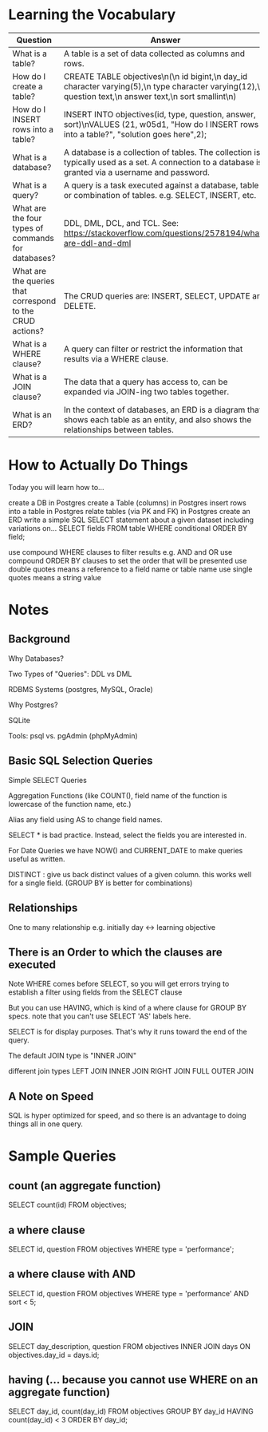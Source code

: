 # Learning the Vocabulary

|Question|Answer|
|--|--|
|What is a table?	|A table is a set of data collected as columns and rows.|	
|How do I create a table?	|CREATE TABLE objectives\n(\n id bigint,\n day_id character varying(5),\n type character varying(12),\n question text,\n answer text,\n sort smallint\n)|	
|How do I INSERT rows into a table?	|INSERT INTO objectives(id, type, question, answer, sort)\nVALUES (21, w05d1, "How do I INSERT rows into a table?", "solution goes here",2);|	
|What is a database?	|A database is a collection of tables. The collection is typically used as a set. A connection to a database is granted via a username and password.|	
|What is a query?	|A query is a task executed against a database, table or combination of tables. e.g. SELECT, INSERT, etc.|	
|What are the four types of commands for databases?	|DDL, DML, DCL, and TCL. See: https://stackoverflow.com/questions/2578194/what-are-ddl-and-dml|	
|What are the queries that correspond to the CRUD actions?	|The CRUD queries are: INSERT, SELECT, UPDATE and DELETE.|	
|What is a WHERE clause?	|A query can filter or restrict the information that results via a WHERE clause.|	
|What is a JOIN clause?	|The data that a query has access to, can be expanded via JOIN-ing two tables together.|	
|What is an ERD?	|In the context of databases, an ERD is a diagram that shows each table as an entity, and also shows the relationships between tables.|	

# How to Actually Do Things

Today you will learn how to...

create a DB in Postgres
create a Table (columns) in Postgres
insert rows into a table in Postgres
relate tables (via PK and FK) in Postgres
create an ERD
write a simple SQL SELECT statement
    about a given dataset including variations on...
    SELECT fields FROM table WHERE conditional ORDER BY field;

use compound WHERE clauses to filter results e.g. AND and OR 
use compound ORDER BY clauses to set the order that will be presented
use double quotes means a reference to a field name or table name
use single quotes means a string value


# Notes

## Background

Why Databases?

Two Types of "Queries": DDL vs DML

RDBMS Systems (postgres, MySQL, Oracle)

Why Postgres?

SQLite

Tools: psql vs. pgAdmin (phpMyAdmin)

## Basic SQL Selection Queries

Simple SELECT Queries

Aggregation Functions (like COUNT(), field name of the function is lowercase of the function name, etc.)

Alias any field using AS to change field names.

SELECT * is bad practice. Instead, select the fields you are interested in.

For Date Queries we have NOW() and CURRENT_DATE to make queries useful as written.

DISTINCT : give us back distinct values of a given column. this works well for a single field. (GROUP BY is better for combinations)

## Relationships

One to many relationship e.g. initially  day <-> learning objective

## There is an Order to which the clauses are executed

Note WHERE comes before SELECT, so you will get errors trying to establish a filter using fields from the SELECT clause

But you can use HAVING, which is kind of a where clause for GROUP BY specs. note that you can't use SELECT 'AS' labels here.

SELECT is for display purposes. That's why it runs toward the end of the query.

The default JOIN type is "INNER JOIN"

different join types
LEFT JOIN
INNER JOIN
RIGHT JOIN
FULL OUTER JOIN

## A Note on Speed

SQL is hyper optimized for speed, and so there is an advantage to doing things all in one query.

# Sample Queries

## count (an aggregate function)

SELECT count(id) 
FROM objectives;

## a where clause

SELECT id, question
FROM objectives
WHERE type = 'performance';

## a where clause with AND

SELECT id, question
FROM objectives
WHERE type = 'performance' AND sort < 5;

## JOIN
SELECT day_description, question
FROM objectives
INNER JOIN days ON objectives.day_id = days.id;

## having (... because you cannot use WHERE on an aggregate function)

SELECT day_id, count(day_id) 
FROM objectives 
GROUP BY day_id 
HAVING count(day_id) < 3 
ORDER BY day_id;
